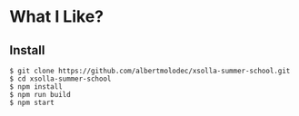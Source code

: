 # What I Like?

## Install

```
$ git clone https://github.com/albertmolodec/xsolla-summer-school.git
$ cd xsolla-summer-school
$ npm install
$ npm run build
$ npm start
```